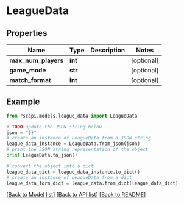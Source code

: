 # LeagueData


## Properties
Name | Type | Description | Notes
------------ | ------------- | ------------- | -------------
**max_num_players** | **int** |  | [optional] 
**game_mode** | **str** |  | [optional] 
**match_format** | **int** |  | [optional] 

## Example

```python
from rscapi.models.league_data import LeagueData

# TODO update the JSON string below
json = "{}"
# create an instance of LeagueData from a JSON string
league_data_instance = LeagueData.from_json(json)
# print the JSON string representation of the object
print LeagueData.to_json()

# convert the object into a dict
league_data_dict = league_data_instance.to_dict()
# create an instance of LeagueData from a dict
league_data_form_dict = league_data.from_dict(league_data_dict)
```
[[Back to Model list]](../README.md#documentation-for-models) [[Back to API list]](../README.md#documentation-for-api-endpoints) [[Back to README]](../README.md)


